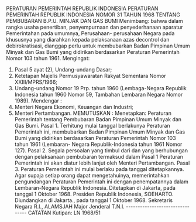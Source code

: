  PERATURAN PEMERINTAH REPUBLIK INDONESIA PERATURAN PEMERINTAH REPUBLIK INDONESIA NOMOR 31 TAHUN 1968 TENTANG PEMBUBARAN B.P.U. MINJAK DAN GAS BUMI
Menimbang:
 bahwa dalam rangka usaha penertiban, penyempurnaan dan penyederhanaan aparatur Pemerintahan pada umumnya, Perusahaan- perusahaan Negara pada khususnya yang diarahkan kepada pelaksanaan azas decontrol dan debirokratisasi, dianggap perlu untuk membubarkan Badan Pimpinan Umum Minyak dan Gas Bumi yang didirikan berdasarkan Peraturan Pemerintah Nomor 103 tahun 1961. Mengingat:
1. Pasal 5 ayat (2), Undang-undang Dasar;
2. Ketetapan Majelis Permusyawaratan Rakyat Sementara Nomor XXIII/MPRS/1966;
3. Undang-undang Nomor 19 Prp. tahun 1960 (Lembaga-Negara Republik Indonesia tahun 1960 Nomor 59, Tambahan Lembaran Negara Nomor 1989). Mendengar :
1. Menteri Negara Ekonomi, Keuangan dan Industri;
2. Menteri Pertambangan.
MEMUTUSKAN :
 Menetapkan: Peraturan Pemerintah tentang Pembubaran Badan Pimpinan Umum Minyak dan Gas Bumi. Pasal 1. Terhitung mulai tanggal berlakunya Peraturan Pemerintah ini, membubarkan Badan Pimpinan Umum Minyak dan Gas Bumi yang didirikan berdasarkan Peraturan Pemerintah Nomor 103 tahun 1961 (Lembaran- Negara Republik-Indonesia tahun 1961 Nomor 127). Pasal 2. Segala persoalan yang timbul dari dan yang berhubungan dengan pelaksanaan pembubaran termaksud dalam Pasal 1 Peraturan Pemerintah ini akan diatur lebih lanjut oleh Menteri Pertambangan. Pasal 3. Peraturan Pemerintah ini mulai berlaku pada tanggal ditetapkannya. Agar supaja setiap orang dapat mengetahuinya, memerintahkan pengundangan Peraturan Pemerintah ini dengan penempatannya dalam Lembaran-Negara Republik Indonesia. Ditetapkan di Jakarta, pada tanggal 1 Oktober 1968. Presiden Republik Indonesia, SOEHARTO. Diundangkan di Jakarta., pada tanggal 1 Oktober 1968. Sekretaris Negara R.I., ALAMSJAH Major Jenderal T.N.I. -------------------------------- CATATAN Kutipan: LN 1968/51